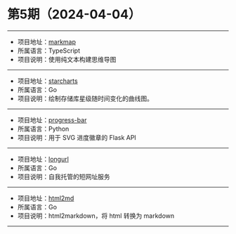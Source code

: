# 第5期（2024-04-04）

---
- 项目地址：[markmap](https://github.com/markmap/markmap)
- 所属语言：TypeScript
- 项目说明：使用纯文本构建思维导图
---
- 项目地址：[starcharts](https://github.com/caarlos0/starcharts)
- 所属语言：Go
- 项目说明：绘制存储库星级随时间变化的曲线图。
---
- 项目地址：[progress-bar](https://github.com/fredericojordan/progress-bar)
- 所属语言：Python
- 项目说明：用于 SVG 进度徽章的 Flask API
---
- 项目地址：[longurl](https://github.com/long2ice/longurl)
- 所属语言：Go
- 项目说明：自我托管的短网址服务
---
- 项目地址：[html2md](https://github.com/TruthHun/html2md)
- 所属语言：Go
- 项目说明：html2markdown，将 html 转换为 markdown
---